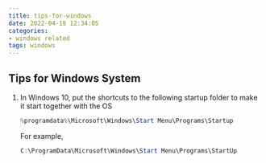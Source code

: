 ```yaml
---
title: tips-for-windows
date: 2022-04-18 12:34:05
categories:
- windows related
tags: windows
---
```


## Tips for Windows System

<!-- more -->

1. In Windows 10, put the shortcuts to the following startup folder to make it start together with the OS

   ```powershell
   %programdata%\Microsoft\Windows\Start Menu\Programs\Startup
   ```

   For example,

   ```powershell
   C:\ProgramData\Microsoft\Windows\Start Menu\Programs\StartUp
   ```

   
